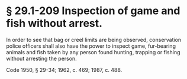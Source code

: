 # § 29.1-209 Inspection of game and fish without arrest.

<p>In order to see that bag or creel limits are being observed, conservation police officers shall also have the power to inspect game, fur-bearing animals and fish taken by any person found hunting, trapping or fishing without arresting the person.</p><p>Code 1950, § 29-34; 1962, c. 469; 1987, c. 488.</p>